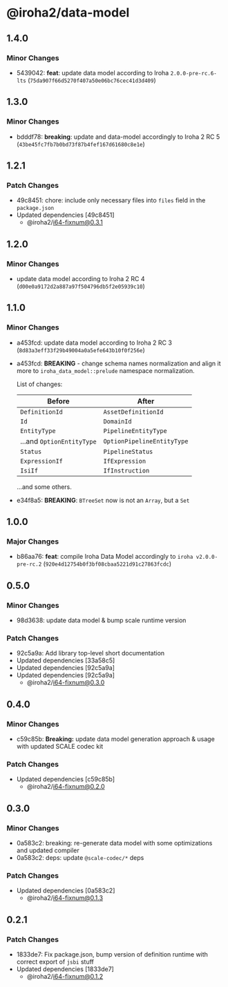 # @iroha2/data-model

## 1.4.0

### Minor Changes

- 5439042: **feat**: update data model according to Iroha `2.0.0-pre-rc.6-lts` (`75da907f66d5270f407a50e06bc76cec41d3d409`)

## 1.3.0

### Minor Changes

- bdddf78: **breaking**: update and data-model accordingly to Iroha 2 RC 5 (`43be45fc7fb7b0bd73f87b4fef167d61680c8e1e`)

## 1.2.1

### Patch Changes

- 49c8451: chore: include only necessary files into `files` field in the `package.json`
- Updated dependencies [49c8451]
  - @iroha2/i64-fixnum@0.3.1

## 1.2.0

### Minor Changes

- update data model according to Iroha 2 RC 4 (`d00e0a9172d2a887a97f504796db5f2e05939c10`)

## 1.1.0

### Minor Changes

- a453fcd: update data model according to Iroha 2 RC 3 (`8d83a3eff33f29b49004a0a5efe643b10f0f256e`)
- a453fcd: **BREAKING** - change schema names normalization and align it more to `iroha_data_model::prelude` namespace normalization.

  List of changes:

  | Before                    | After                      |
  | ------------------------- | -------------------------- |
  | `DefinitionId`            | `AssetDefinitionId`        |
  | `Id`                      | `DomainId`                 |
  | `EntityType`              | `PipelineEntityType`       |
  | ...and `OptionEntityType` | `OptionPipelineEntityType` |
  | `Status`                  | `PipelineStatus`           |
  | `ExpressionIf`            | `IfExpression`             |
  | `IsiIf`                   | `IfInstruction`            |

  ...and some others.

- e34f8a5: **BREAKING**: `BTreeSet` now is not an `Array`, but a `Set`

## 1.0.0

### Major Changes

- b86aa76: **feat**: compile Iroha Data Model accordingly to `iroha v2.0.0-pre-rc.2` (`920e4d12754b0f3bf08cbaa5221d91c27863fcdc`)

## 0.5.0

### Minor Changes

- 98d3638: update data model & bump scale runtime version

### Patch Changes

- 92c5a9a: Add library top-level short documentation
- Updated dependencies [33a58c5]
- Updated dependencies [92c5a9a]
- Updated dependencies [92c5a9a]
  - @iroha2/i64-fixnum@0.3.0

## 0.4.0

### Minor Changes

- c59c85b: **Breaking:** update data model generation approach & usage with updated SCALE codec kit

### Patch Changes

- Updated dependencies [c59c85b]
  - @iroha2/i64-fixnum@0.2.0

## 0.3.0

### Minor Changes

- 0a583c2: breaking: re-generate data model with some optimizations and updated compiler
- 0a583c2: deps: update `@scale-codec/*` deps

### Patch Changes

- Updated dependencies [0a583c2]
  - @iroha2/i64-fixnum@0.1.3

## 0.2.1

### Patch Changes

- 1833de7: Fix package.json, bump version of definition runtime with correct export of `jsbi` stuff
- Updated dependencies [1833de7]
  - @iroha2/i64-fixnum@0.1.2
